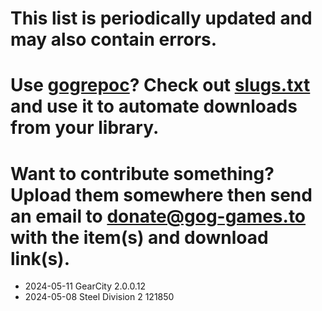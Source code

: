 # This list is periodically updated and may also contain errors.

# Use [gogrepoc](https://github.com/Kalanyr/gogrepoc "gogrepoc")? Check out [slugs.txt](https://raw.githubusercontent.com/GOG-Games-com/missing-updates/main/slugs.txt "slugs.txt") and use it to automate downloads from your library.

# Want to contribute something? Upload them somewhere then send an email to <a href="mailto:donate@gog-games.to">donate@gog-games.to</a> with the item(s) and download link(s).

- 2024-05-11 GearCity 2.0.0.12
- 2024-05-08 Steel Division 2 121850
